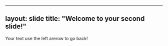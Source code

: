 ------

layout: slide
title: "Welcome to your second slide!"
-----

Your text
use the left arerow to go back!
